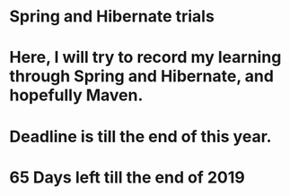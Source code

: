 # Spring and Hibernate trials
# Here,  I will try to record my learning through Spring and Hibernate, and hopefully Maven.
# Deadline is till the end of this year.
# 65 Days left till the end of 2019

